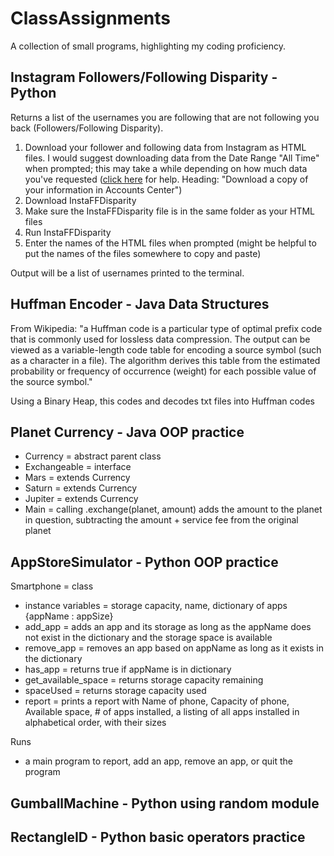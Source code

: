 # ClassAssignments
A collection of small programs, highlighting my coding proficiency.

## Instagram Followers/Following Disparity - Python
Returns a list of the usernames you are following that are not following you back (Followers/Following Disparity).  

1. Download your follower and following data from Instagram as HTML files. I would suggest downloading data from the Date Range "All Time" when prompted; this may take a while depending on how much data you've requested ([click here](https://help.instagram.com/181231772500920) for help.  Heading: "Download a copy of your information in Accounts Center")
2. Download InstaFFDisparity
3. Make sure the InstaFFDisparity file is in the same folder as your HTML files
4. Run InstaFFDisparity
5. Enter the names of the HTML files when prompted (might be helpful to put the names of the files somewhere to copy and paste)  

Output will be a list of usernames printed to the terminal.

## Huffman Encoder - Java Data Structures
From Wikipedia: "a Huffman code is a particular type of optimal prefix code that is commonly used for lossless data compression. The output can be viewed as a variable-length code table for encoding a source symbol (such as a character in a file). The algorithm derives this table from the estimated probability or frequency of occurrence (weight) for each possible value of the source symbol."

Using a Binary Heap, this codes and decodes txt files into Huffman codes

## Planet Currency - Java OOP practice
- Currency = abstract parent class
- Exchangeable = interface
- Mars = extends Currency
- Saturn = extends Currency
- Jupiter = extends Currency
- Main = calling .exchange(planet, amount) adds the amount to the planet in question, subtracting the amount + service fee from the original planet

## AppStoreSimulator - Python OOP practice
Smartphone = class
 - instance variables = storage capacity, name, dictionary of apps {appName : appSize}
 - add_app = adds an app and its storage as long as the appName does not exist in the dictionary and the storage space is available
 - remove_app = removes an app based on appName as long as it exists in the dictionary
 - has_app = returns true if appName is in dictionary
 - get_available_space = returns storage capacity remaining
 - spaceUsed = returns storage capacity used
 - report = prints a report with Name of phone, Capacity of phone, Available space, # of apps installed, a listing of all apps installed in alphabetical order, with their sizes

Runs
 - a main program to report, add an app, remove an app, or quit the program

## GumballMachine - Python using random module

## RectangleID - Python basic operators practice
